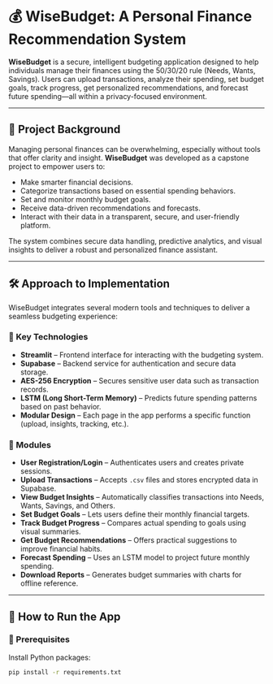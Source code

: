 # 💰 WiseBudget: A Personal Finance Recommendation System

**WiseBudget** is a secure, intelligent budgeting application designed to help individuals manage their finances using the 50/30/20 rule (Needs, Wants, Savings). Users can upload transactions, analyze their spending, set budget goals, track progress, get personalized recommendations, and forecast future spending—all within a privacy-focused environment.

---

## 📘 Project Background

Managing personal finances can be overwhelming, especially without tools that offer clarity and insight. **WiseBudget** was developed as a capstone project to empower users to:

- Make smarter financial decisions.
- Categorize transactions based on essential spending behaviors.
- Set and monitor monthly budget goals.
- Receive data-driven recommendations and forecasts.
- Interact with their data in a transparent, secure, and user-friendly platform.

The system combines secure data handling, predictive analytics, and visual insights to deliver a robust and personalized finance assistant.

---

## 🛠️ Approach to Implementation

WiseBudget integrates several modern tools and techniques to deliver a seamless budgeting experience:

### 🧩 Key Technologies

- **Streamlit** – Frontend interface for interacting with the budgeting system.
- **Supabase** – Backend service for authentication and secure data storage.
- **AES-256 Encryption** – Secures sensitive user data such as transaction records.
- **LSTM (Long Short-Term Memory)** – Predicts future spending patterns based on past behavior.
- **Modular Design** – Each page in the app performs a specific function (upload, insights, tracking, etc.).

### 🧱 Modules

- **User Registration/Login** – Authenticates users and creates private sessions.
- **Upload Transactions** – Accepts `.csv` files and stores encrypted data in Supabase.
- **View Budget Insights** – Automatically classifies transactions into Needs, Wants, Savings, and Others.
- **Set Budget Goals** – Lets users define their monthly financial targets.
- **Track Budget Progress** – Compares actual spending to goals using visual summaries.
- **Get Budget Recommendations** – Offers practical suggestions to improve financial habits.
- **Forecast Spending** – Uses an LSTM model to project future monthly spending.
- **Download Reports** – Generates budget summaries with charts for offline reference.

---

## 🚀 How to Run the App

### 🧰 Prerequisites

Install Python packages:

```bash
pip install -r requirements.txt
